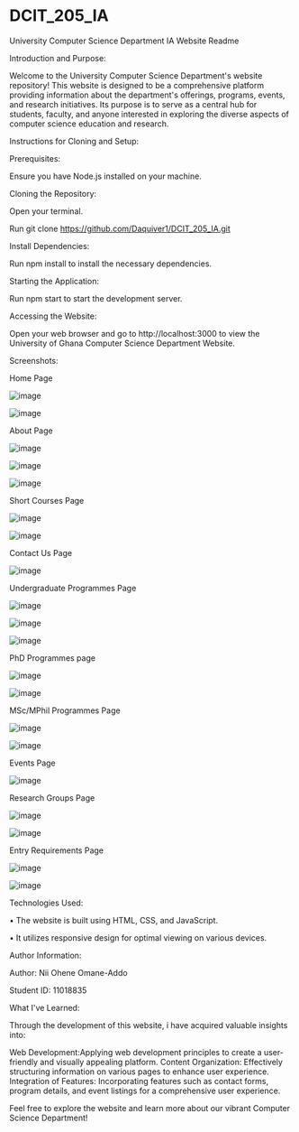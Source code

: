 # DCIT_205_IA
University Computer Science Department IA Website Readme

Introduction and Purpose:

Welcome to the University Computer Science Department's website repository!
This website is designed to be a comprehensive platform providing information about the department's offerings, programs, events, and research initiatives. 
Its purpose is to serve as a central hub for students, faculty, and anyone interested in exploring the diverse aspects of computer science education and research. 


Instructions for Cloning and Setup:

Prerequisites:

Ensure you have Node.js installed on your machine.

Cloning the Repository:

Open your terminal.

Run git clone https://github.com/Daquiver1/DCIT_205_IA.git

Install Dependencies:

Run npm install to install the necessary dependencies.

Starting the Application:

Run npm start to start the development server.

Accessing the Website:

Open your web browser and go to http://localhost:3000 to view the University of Ghana Computer Science Department Website.

Screenshots:

Home Page

![image](https://github.com/fake-sage/DCIT_205_IA/assets/151413334/0a6bc8bf-9930-4c5f-a7cd-e8c472e350b2)

![image](https://github.com/fake-sage/DCIT_205_IA/assets/151413334/7c070700-488c-44e9-a9c8-a421cabfcdab)

About Page

![image](https://github.com/fake-sage/DCIT_205_IA/assets/151413334/5e2d35f3-8fc4-4e47-937a-d1b135c4610f)

![image](https://github.com/fake-sage/DCIT_205_IA/assets/151413334/865573ef-9ec9-4a92-8a57-2c88adaeb1af)

![image](https://github.com/fake-sage/DCIT_205_IA/assets/151413334/03b43402-9114-4b3c-858f-9b35b7485e5d)

Short Courses Page

![image](https://github.com/fake-sage/DCIT_205_IA/assets/151413334/7ca6a7a9-fc2d-44d9-b8da-9c71ce601153)

![image](https://github.com/fake-sage/DCIT_205_IA/assets/151413334/4fdd222d-4a02-48aa-ae55-02abe51cd2ea)

Contact Us Page

![image](https://github.com/fake-sage/DCIT_205_IA/assets/151413334/7509687a-fa6b-4d0a-b91a-816102002cac)

Undergraduate Programmes Page

![image](https://github.com/fake-sage/DCIT_205_IA/assets/151413334/148ec562-f912-4f09-8bea-c0b8e947d2fd)

![image](https://github.com/fake-sage/DCIT_205_IA/assets/151413334/329a14a1-e3a8-438b-8a5d-1384a3ddac8e)

![image](https://github.com/fake-sage/DCIT_205_IA/assets/151413334/9de3350c-ff1d-4cf5-9992-3fa2c14b5437)

PhD Programmes page

![image](https://github.com/fake-sage/DCIT_205_IA/assets/151413334/9d1e31d8-c1ec-4c6c-80d2-8dee1d5f0a5a)

![image](https://github.com/fake-sage/DCIT_205_IA/assets/151413334/6219b501-06a4-4ef5-ad40-361093873bb4)

MSc/MPhil Programmes Page

![image](https://github.com/fake-sage/DCIT_205_IA/assets/151413334/578996f7-cd61-4748-b83e-e9e2335b3da3)

![image](https://github.com/fake-sage/DCIT_205_IA/assets/151413334/a42034b8-7156-4fc7-a280-295252b47061)

Events Page

![image](https://github.com/fake-sage/DCIT_205_IA/assets/151413334/357ff2e2-09c3-4e43-b6bb-9c229e32e680)

Research Groups Page

![image](https://github.com/fake-sage/DCIT_205_IA/assets/151413334/03a36f59-682f-4fc1-bdb1-82179c7fc153)

![image](https://github.com/fake-sage/DCIT_205_IA/assets/151413334/e97940e4-dc6d-458a-8854-b9a3cc456955)

Entry Requirements Page

![image](https://github.com/fake-sage/DCIT_205_IA/assets/151413334/8bf5e4c5-69ac-4b50-b966-199826cd8d20)

![image](https://github.com/fake-sage/DCIT_205_IA/assets/151413334/8ea28555-4c5f-47a5-93cd-ee83630c739b)

Technologies Used:

•	The website is built using HTML, CSS, and JavaScript.

•	It utilizes responsive design for optimal viewing on various devices.


Author Information:

Author: Nii Ohene Omane-Addo

Student ID: 11018835

What I've Learned:

Through the development of this website, i have acquired valuable insights into:

Web Development:Applying web development principles to create a user-friendly and visually appealing platform.
Content Organization: Effectively structuring information on various pages to enhance user experience.
Integration of Features: Incorporating features such as contact forms, program details, and event listings for a comprehensive user experience.

Feel free to explore the website and learn more about our vibrant Computer Science Department!
